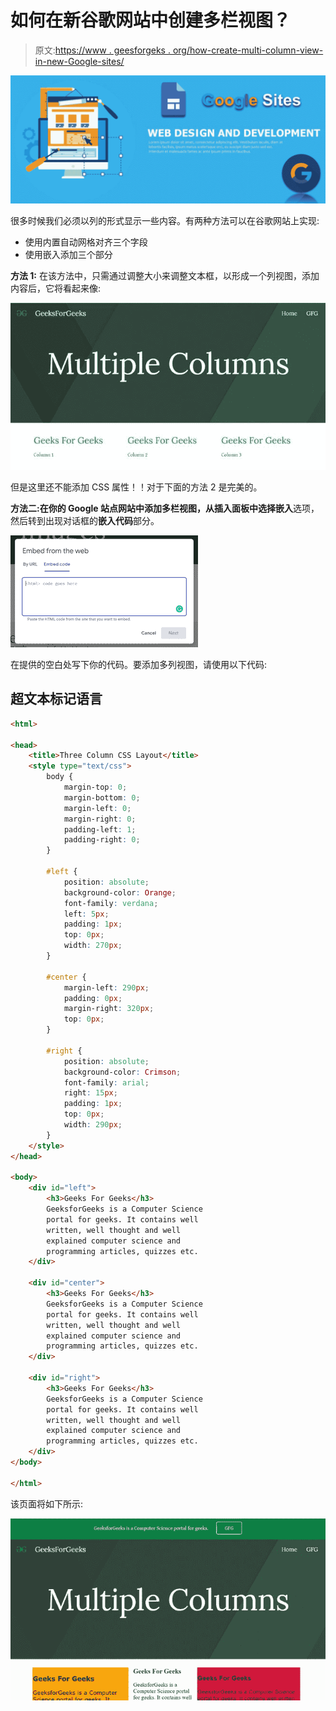 # 如何在新谷歌网站中创建多栏视图？

> 原文:[https://www . geesforgeks . org/how-create-multi-column-view-in-new-Google-sites/](https://www.geeksforgeeks.org/how-to-create-multi-column-view-in-new-google-sites/)

![](img/f0cc3d82f889693de178f574498200f6.png)

很多时候我们必须以列的形式显示一些内容。有两种方法可以在谷歌网站上实现:

*   使用内置自动网格对齐三个字段
*   使用嵌入添加三个部分

**方法 1:** 在该方法中，只需通过调整大小来调整文本框，以形成一个列视图，添加内容后，它将看起来像:

![](img/1f411f604ab9ec9ed8c4842da3b1b335.png)

但是这里还不能添加 CSS 属性！！对于下面的方法 2 是完美的。

**方法二:**在你的 Google 站点网站中添加多栏视图，从插入面板中选择**嵌入**选项，然后转到出现对话框的**嵌入代码**部分。

![](img/bd1a16915bc2c896cc5031dcf11b8aa8.png)

在提供的空白处写下你的代码。要添加多列视图，请使用以下代码:

## 超文本标记语言

```html
<html>

<head>
    <title>Three Column CSS Layout</title>
    <style type="text/css">
        body {
            margin-top: 0;
            margin-bottom: 0;
            margin-left: 0;
            margin-right: 0;
            padding-left: 1;
            padding-right: 0;
        }

        #left {
            position: absolute;
            background-color: Orange;
            font-family: verdana;
            left: 5px;
            padding: 1px;
            top: 0px;
            width: 270px;
        }

        #center {
            margin-left: 290px;
            padding: 0px;
            margin-right: 320px;
            top: 0px;
        }

        #right {
            position: absolute;
            background-color: Crimson;
            font-family: arial;
            right: 15px;
            padding: 1px;
            top: 0px;
            width: 290px;
        }
    </style>
</head>

<body>
    <div id="left">
        <h3>Geeks For Geeks</h3>
        GeeksforGeeks is a Computer Science 
        portal for geeks. It contains well 
        written, well thought and well 
        explained computer science and 
        programming articles, quizzes etc.
    </div>

    <div id="center">
        <h3>Geeks For Geeks</h3>
        GeeksforGeeks is a Computer Science 
        portal for geeks. It contains well 
        written, well thought and well 
        explained computer science and 
        programming articles, quizzes etc.
    </div>

    <div id="right">
        <h3>Geeks For Geeks</h3>
        GeeksforGeeks is a Computer Science 
        portal for geeks. It contains well 
        written, well thought and well 
        explained computer science and 
        programming articles, quizzes etc.
    </div>
</body>

</html>
```

该页面将如下所示:

![](img/1125c1043e930d1db7a9c4f0595f50bf.png)